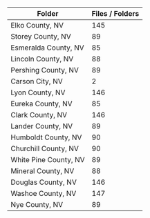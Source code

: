 | Folder                |   Files / Folders |
|-----------------------|-------------------|
| Elko County, NV       |               145 |
| Storey County, NV     |                89 |
| Esmeralda County, NV  |                85 |
| Lincoln County, NV    |                88 |
| Pershing County, NV   |                89 |
| Carson City, NV       |                 2 |
| Lyon County, NV       |               146 |
| Eureka County, NV     |                85 |
| Clark County, NV      |               146 |
| Lander County, NV     |                89 |
| Humboldt County, NV   |                90 |
| Churchill County, NV  |                90 |
| White Pine County, NV |                89 |
| Mineral County, NV    |                88 |
| Douglas County, NV    |               146 |
| Washoe County, NV     |               147 |
| Nye County, NV        |                89 |